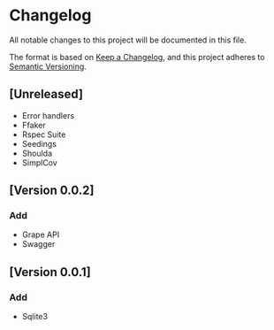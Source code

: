 # Changelog
All notable changes to this project will be documented in this file.

The format is based on [Keep a Changelog](https://keepachangelog.com/en/1.0.0/),
and this project adheres to [Semantic Versioning](https://semver.org/spec/v2.0.0.html).

## [Unreleased]
- Error handlers
- Ffaker
- Rspec Suite
- Seedings
- Shoulda
- SimplCov

## [Version 0.0.2]
### Add
- Grape API
- Swagger

## [Version 0.0.1]
### Add
- Sqlite3
